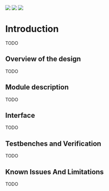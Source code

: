 ![](../../workflows/gds/badge.svg) ![](../../workflows/docs/badge.svg) ![](../../workflows/wokwi_test/badge.svg)

# Introduction

TODO

## Overview of the design

TODO

## Module description

TODO

## Interface

TODO

## Testbenches and Verification

TODO

## Known Issues And Limitations

TODO
